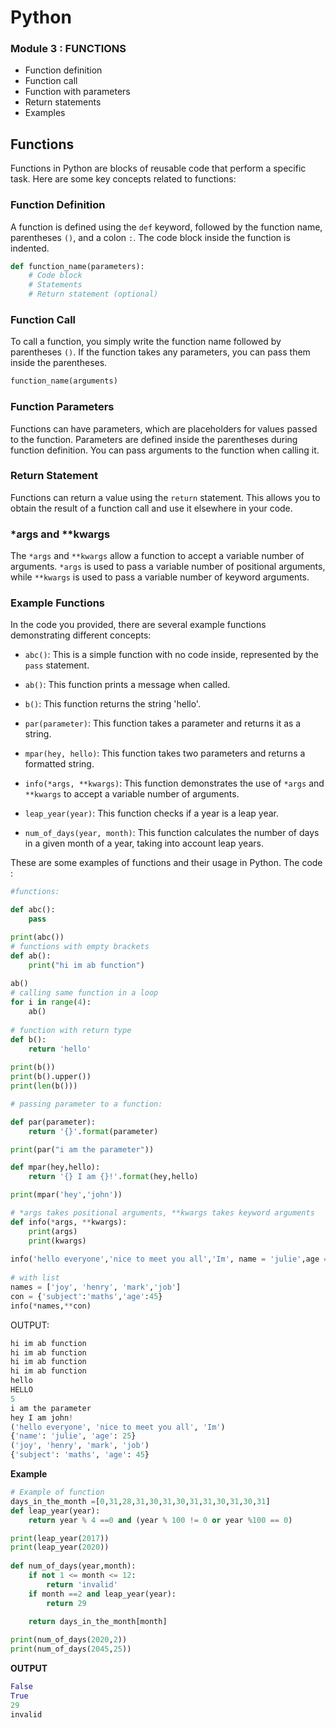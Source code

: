 #   Python

### Module 3 : FUNCTIONS
- Function definition
- Function call
- Function with parameters
- Return statements
- Examples


## Functions

Functions in Python are blocks of reusable code that perform a specific task. Here are some key concepts related to functions:

### Function Definition

A function is defined using the `def` keyword, followed by the function name, parentheses `()`, and a colon `:`. The code block inside the function is indented.

```python
def function_name(parameters):
    # Code block
    # Statements
    # Return statement (optional)
```

### Function Call

To call a function, you simply write the function name followed by parentheses `()`. If the function takes any parameters, you can pass them inside the parentheses.

```python
function_name(arguments)
```

### Function Parameters

Functions can have parameters, which are placeholders for values passed to the function. Parameters are defined inside the parentheses during function definition. You can pass arguments to the function when calling it.

### Return Statement

Functions can return a value using the `return` statement. This allows you to obtain the result of a function call and use it elsewhere in your code.

### *args and **kwargs

The `*args` and `**kwargs` allow a function to accept a variable number of arguments. `*args` is used to pass a variable number of positional arguments, while `**kwargs` is used to pass a variable number of keyword arguments.

### Example Functions

In the code you provided, there are several example functions demonstrating different concepts:

- `abc()`: This is a simple function with no code inside, represented by the `pass` statement.

- `ab()`: This function prints a message when called.

- `b()`: This function returns the string 'hello'.

- `par(parameter)`: This function takes a parameter and returns it as a string.

- `mpar(hey, hello)`: This function takes two parameters and returns a formatted string.

- `info(*args, **kwargs)`: This function demonstrates the use of `*args` and `**kwargs` to accept a variable number of arguments.

- `leap_year(year)`: This function checks if a year is a leap year.

- `num_of_days(year, month)`: This function calculates the number of days in a given month of a year, taking into account leap years.

These are some examples of functions and their usage in Python.
The code :
```py
#functions:

def abc():
    pass

print(abc())
# functions with empty brackets
def ab():
    print("hi im ab function")
    
ab() 
# calling same function in a loop
for i in range(4):
    ab()
    
# function with return type 
def b():
    return 'hello'
    
print(b())
print(b().upper())
print(len(b())) 

# passing parameter to a function:

def par(parameter):
    return '{}'.format(parameter)

print(par("i am the parameter"))

def mpar(hey,hello):
    return '{} I am {}!'.format(hey,hello)

print(mpar('hey','john'))

# *args takes positional arguments, **kwargs takes keyword arguments
def info(*args, **kwargs):
    print(args)
    print(kwargs)
 
info('hello everyone','nice to meet you all','Im', name = 'julie',age = 25)    
  
# with list 
names = ['joy', 'henry', 'mark','job'] 
con = {'subject':'maths','age':45} 
info(*names,**con) 
```

OUTPUT:

```py
hi im ab function
hi im ab function
hi im ab function
hi im ab function
hello
HELLO
5
i am the parameter
hey I am john!
('hello everyone', 'nice to meet you all', 'Im')
{'name': 'julie', 'age': 25}
('joy', 'henry', 'mark', 'job')
{'subject': 'maths', 'age': 45}
```

**Example**

```py
# Example of function 
days_in_the_month =[0,31,28,31,30,31,30,31,31,30,31,30,31] 
def leap_year(year): 
    return year % 4 ==0 and (year % 100 != 0 or year %100 == 0) 

print(leap_year(2017))     
print(leap_year(2020))
    
def num_of_days(year,month): 
    if not 1 <= month <= 12: 
        return 'invalid' 
    if month ==2 and leap_year(year):
        return 29 
    
    return days_in_the_month[month] 

print(num_of_days(2020,2))
print(num_of_days(2045,25))
```
**OUTPUT**
```py
False
True
29
invalid
```

